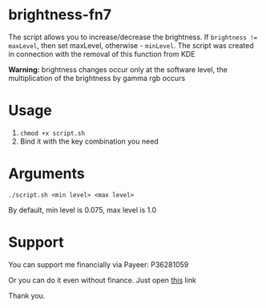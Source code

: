 # brightness-fn7
The script allows you to increase/decrease the brightness. If `brightness != maxLevel`, then set maxLevel, otherwise - `minLevel`. The script was created in connection with the removal of this function from KDE

**Warning:** brightness changes occur only at the software level, the multiplication of the brightness by gamma rgb occurs

# Usage
1. `chmod +x script.sh`
2. Bind it with the key combination you need

# Arguments
`./script.sh <min level> <max level>`

By default, min level is 0.075, max level is 1.0

# Support
You can support me financially via Payeer: P36281059

Or you can do it even without finance. Just open [this](http://fainbory.com/8aWY) link

Thank you.